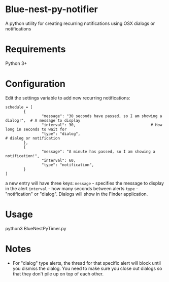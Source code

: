 # Blue-nest-py-notifier
A python utility for creating recurring notifications using OSX dialogs or notifications

# Requirements
Python 3+

# Configuration
Edit the settings variable to add new recurring notifications:

```
schedule = [
        {
                "message": "30 seconds have passed, so I am showing a dialog!",  # A message to display
                "interval": 30,                                 # How long in seconds to wait for
                "type": "dialog",                                       # dialog or notification
        },
        {
                "message": "A minute has passed, so I am showing a notification!",
                "interval": 60,
                "type": "notification",
        }
]
```

a new entry will have three keys:
`message` - specifies the message to display in the alert
`interval` - how many seconds between alerts
`type` - "notification" or "dialog". Dialogs will show in the Finder application.

# Usage
python3 BlueNestPyTimer.py

# Notes
- For "dialog" type alerts, the thread for that specific alert will block until you dismiss the dialog. You need to make sure you close out dialogs so that they don't pile up on top of each other.
